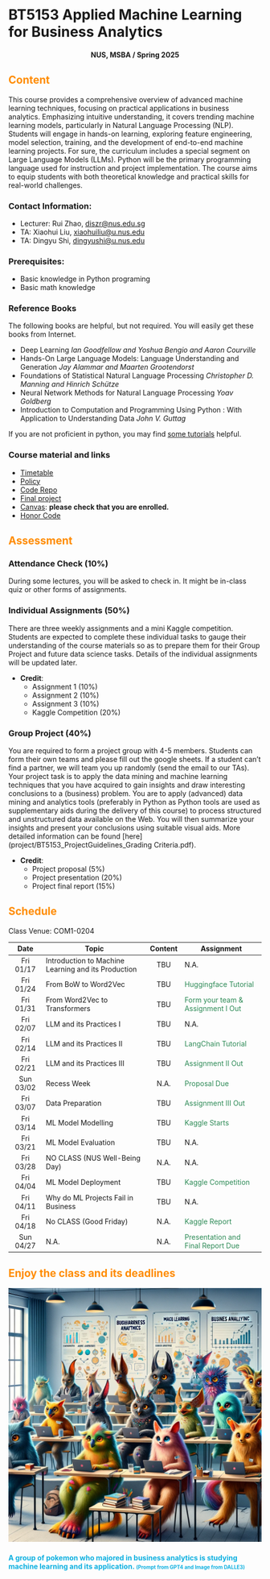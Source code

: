 # BT5153 Applied Machine Learning for Business Analytics

#### <center>NUS, MSBA / Spring 2025</center>

## <font color='DarkOrange'>Content</font>

This course provides a comprehensive overview of advanced machine learning techniques, focusing on practical applications in business analytics. Emphasizing intuitive understanding, it covers trending machine learning models, particularly in Natural Language Processing (NLP). Students will engage in hands-on learning, exploring feature engineering, model selection, training, and the development of end-to-end machine learning projects. For sure, the curriculum includes a special segment on Large Language Models (LLMs). Python will be the primary programming language used for instruction and project implementation. The course aims to equip students with both theoretical knowledge and practical skills for real-world challenges.

### Contact Information:

- Lecturer: Rui Zhao, [diszr@nus.edu.sg](mailto:diszr@nus.edu.sg)
- TA: Xiaohui Liu, [xiaohuiliu@u.nus.edu](mailto:xiaohuiliu@u.nus.edu)
- TA: Dingyu Shi, [dingyushi@u.nus.edu](mailto:dingyushi@u.nus.edu)

### Prerequisites:

- Basic knowledge in Python programing
- Basic math knowledge

### Reference Books

The following books are helpful, but not required. You will easily get these books from Internet.

- Deep Learning *Ian Goodfellow and Yoshua Bengio and Aaron Courville*
- Hands-On Large Language Models: Language Understanding and Generation *Jay Alammar and Maarten Grootendorst*
- Foundations of Statistical Natural Language Processing *Christopher D. Manning and Hinrich Schütze*
- Neural Network Methods for Natural Language Processing *Yoav Goldberg*
- Introduction to Computation and Programming Using Python : With Application to Understanding Data *John V. Guttag*

If you are not proficient in python, you may find [some tutorials](material/coding.md) helpful.

### Course material and links

- [Timetable](#schedule)
- [Policy](material/coursepolicy.md)
- [Code Repo](https://github.com/rz0718/BT5153_2024/tree/main)
- [Final project](project/project.md)
- [Canvas](https://canvas.nus.edu.sg/courses/52787): **please check that you are enrolled.**
- [Honor Code](honorcode.md)

## <font color='DarkOrange'>Assessment</font>

### Attendance Check (10%)

During some lectures, you will be asked to check in. It might be in-class quiz or other forms of assignments.

### Individual Assignments (50%)

There are three weekly assignments and a mini Kaggle competition. Students are expected to complete these individual tasks to gauge their understanding of the course materials so as to prepare them for their Group Project and future data science tasks. Details of the individual assignments will be updated later.

- **Credit**:
  * Assignment 1 (10%)
  * Assignment 2 (10%)
  * Assignment 3 (10%)
  * Kaggle Competition (20%)

### Group Project (40%)

You are required to form a project group with 4-5 members. Students can form their own teams and please fill out the google sheets. If a student can’t find a partner, we will team you up randomly (send the email to our TAs). Your project task is to apply the data mining and machine learning techniques that you have acquired to gain insights and draw interesting conclusions to a (business) problem. You are to apply (advanced) data mining and analytics tools (preferably in Python as Python tools are used as supplementary aids during the delivery of this course) to process structured and unstructured data available on the Web. You will then summarize your insights and present your conclusions using suitable visual aids. More detailed information can be found [here](project/BT5153_ProjectGuidelines_Grading Criteria.pdf).

- **Credit**:
  * Project proposal (5%)
  * Project presentation (20%)
  * Project final report (15%)

## <font color='DarkOrange'>Schedule</font>

Class Venue: COM1-0204

**Date** |	**Topic** |	**Content** | **Assignment**
:----:  | ------- | :----: | ---------------
Fri 01/17 | Introduction to Machine Learning and its Production | TBU | N.A.
Fri 01/24 | From BoW to Word2Vec | TBU | <font color='SeaGreen'>Huggingface Tutorial</font>
Fri 01/31 | From Word2Vec to Transformers | TBU |  <font color='SeaGreen'>Form your team & Assignment I Out</font>
Fri 02/07 | LLM and its Practices I | TBU |  N.A.
Fri 02/14 | LLM and its Practices II | TBU | <font color='SeaGreen'>LangChain Tutorial</font>
Fri 02/21 | LLM and its Practices III | TBU  | <font color='SeaGreen'>Assignment II Out</font>
Sun 03/02 | Recess Week | N.A. |  <font color='SeaGreen'>Proposal Due </font>
Fri 03/07 | Data Preparation | TBU | <font color='SeaGreen'>Assignment III Out</font>
Fri 03/14 | ML Model Modelling | TBU | <font color='SeaGreen'>Kaggle Starts</font>
Fri 03/21 | ML Model Evaluation | TBU | N.A.
Fri 03/28 | NO CLASS (NUS Well-Being Day) | N.A. | N.A.
Fri 04/04 | ML Model Deployment | TBU | <font color='SeaGreen'>Kaggle Competition</font>
Fri 04/11 | Why do ML Projects Fail in Business | TBU | N.A.
Fri 04/18 | No CLASS (Good Friday) | N.A. | <font color='SeaGreen'>Kaggle Report</font>
Sun 04/27 | N.A. | N.A. | <font color='SeaGreen'>Presentation and Final Report Due</font>

## <font color='DarkOrange'>Enjoy the class and its deadlines</font>
![credit: DALLE3](img/pika_ml.png)
#### <font color='SeaBlue'>A group of pokemon who majored in business analytics is studying machine learning and its application. <font size=1>(Prompt from GPT4 and Image from DALLE3)</font>
